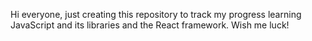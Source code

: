 Hi everyone, just creating this repository to track my progress learning JavaScript and its libraries and the React framework. Wish me luck!
